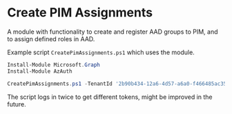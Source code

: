 # Create PIM Assignments

A module with functionality to create and register AAD groups to PIM, and to assign defined roles in AAD.

Example script `CreatePimAssignments.ps1` which uses the module.

```PowerShell
Install-Module Microsoft.Graph
Install-Module AzAuth

CreatePimAssignments.ps1 -TenantId '2b90b434-12a6-4d57-a6a0-f466485ac355'
```

The script logs in twice to get different tokens, might be improved in the future.